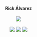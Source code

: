 <p align="center">
  <b>Rick Álvarez</b><br/><br/>
  <img src="https://media.giphy.com/media/10RVT8mge0xQwU/giphy.gif"></img>
  <br />
  <br />
<a href="mailto:alvarez1@kenyon.edu"><img src="https://img.shields.io/badge/gmail-EA4335?style=for-the-badge&logo=gmail&logoColor=white"></img></a>
<a href="https://www.linkedin.com/in/richardalvarez-/"><img src="https://img.shields.io/badge/Linkedin-0A66C2?style=for-the-badge&logo=linkedin"></img></a>
<a href="https://raulduke.com"><img src="https://img.shields.io/badge/blog-000000?style=for-the-badge&logo=vercel&logoColor=white"></img></a>
</p>
